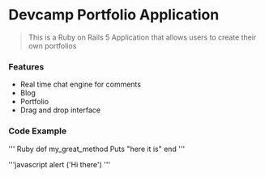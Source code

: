 #  Devcamp Portfolio Application

 > This is a Ruby on Rails 5 Application that allows users to create their own portfolios

### Features

- Real time chat engine for comments
- Blog
- Portfolio
- Drag and drop interface

### Code Example

''' Ruby
def my_great_method
   Puts "here it is"
end
'''

'''javascript
alert ('Hi there')
'''